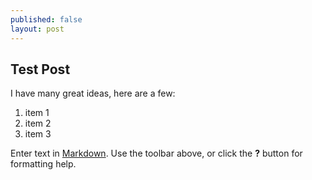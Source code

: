 ```yaml
---
published: false
layout: post
---
```



## Test Post
I have many great ideas, here are a few:

1. item 1
2. item 2
3. item 3



Enter text in [Markdown](http://daringfireball.net/projects/markdown/). Use the toolbar above, or click the **?** button for formatting help.
